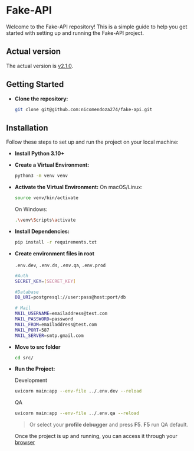# Fake-API

Welcome to the Fake-API repository! This is a simple guide to help you get started with setting up and running the Fake-API project.

## Actual version

The actual version is [v2.1.0](https://github.com/nicomendoza274/fake-api/releases/tag/v2.1.0).

## Getting Started

- **Clone the repository:**

    ```sh
    git clone git@github.com:nicomendoza274/fake-api.git
    ```

## Installation

Follow these steps to set up and run the project on your local machine:

- **Install Python 3.10+**

- **Create a Virtual Environment:**

    ```sh
    python3 -m venv venv
    ```

- **Activate the Virtual Environment:**
    On macOS/Linux:

    ```sh
    source venv/bin/activate
    ```

    On Windows:

    ```sh
    .\venv\Scripts\activate
    ```

- **Install Dependencies:**

    ```sh
    pip install -r requirements.txt
    ```

- **Create environment files in root**

  `.env.dev`, `.env.ds`, `.env.qa`, `.env.prod`

  ```sh
  #Auth
  SECRET_KEY=[SECRET_KEY]

  #Database
  DB_URI=postgresql://user:pass@host:port/db

  # Mail
  MAIL_USERNAME=emailaddress@test.com
  MAIL_PASSWORD=password
  MAIL_FROM=emailaddress@test.com
  MAIL_PORT=587
  MAIL_SERVER=smtp.gmail.com

  ```

- **Move to src folder**

  ```sh
  cd src/
  ```

- **Run the Project:**

  Development

  ```sh
  uvicorn main:app --env-file ../.env.dev --reload
  ```

  QA

  ```sh
  uvicorn main:app --env-file ../.env.qa --reload
  ```

    > Or select your **profile debugger** and press **F5**. **F5** run QA default.

    Once the project is up and running, you can access it through your [browser](http://localhost:8000/)

